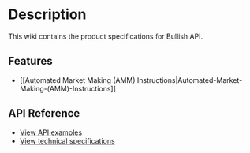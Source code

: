 # Description
This wiki contains the product specifications for Bullish API.

## Features
- [[Automated Market Making (AMM) Instructions|Automated-Market-Making-(AMM)-Instructions]]

## API Reference
- [View API examples](https://github.com/bullish-exchange/api-examples)
- [View technical specifications](https://api.exchange.bullish.com/docs/api/rest/#overview)


